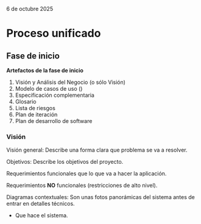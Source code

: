 6 de octubre 2025

# Proceso unificado

## Fase de inicio

**Artefactos de la fase de inicio**

1. Visión y Análisis del Negocio (o sólo Visión)
2. Modelo de casos de uso ()
3. Especificación complementaria
4. Glosario
5. Lista de riesgos
6. Plan de iteración
7. Plan de desarrollo de software

### Visión

Visión general: Describe una forma clara que problema se va a resolver.

Objetivos: Describe los objetivos del proyecto.

Requerimientos funcionales que lo que va a hacer la aplicación.

Requerimientos **NO** funcionales (restricciones de alto nivel).

Diagramas contextuales: Son unas fotos panorámicas del sistema antes de entrar en detalles técnicos.

- Que hace el sistema.




